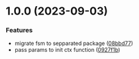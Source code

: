 # 1.0.0 (2023-09-03)


### Features

* migrate fsm to sepparated package ([08bbd77](https://github.com/fsmoothy/fsmoothy/commit/08bbd77c1c972e89dc13f19fc9353c5b92408b71))
* pass params to init ctx function ([0927f1b](https://github.com/fsmoothy/fsmoothy/commit/0927f1b240846314cb606ec446182e3c43114bcc))
